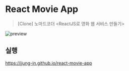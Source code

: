 # React Movie App
> [Clone] 노마드코더 <ReactJS로 영화 웹 서비스 만들기>
<img src="./readme_source/react-movie-app.gif" alt="preview">

## 실행
https://jjung-in.github.io/react-movie-app
